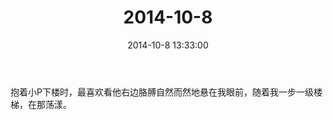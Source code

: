 ﻿---
title: "2014-10-8"
date: 2014-10-8 13:33:00
tags:
categories: 爸爸
---
抱着小P下楼时，最喜欢看他右边胳膊自然而然地悬在我眼前，随着我一步一级楼梯，在那荡漾。 ​​​​
